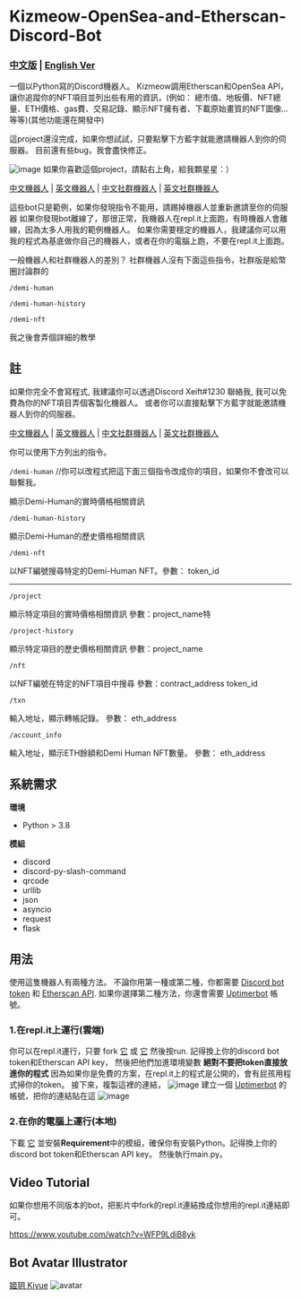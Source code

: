 # Kizmeow-OpenSea-and-Etherscan-Discord-Bot

### [中文版](https://github.com/Xeift/Kizmeow-OpenSea-and-Etherscan-Discord-Bot/blob/main/%E8%AE%80%E6%88%91.md) | [English Ver](https://github.com/Xeift/Kizmeow-OpenSea-and-Etherscan-Discord-Bot/blob/main/README.md)
一個以Python寫的Discord機器人。 Kizmeow調用Etherscan和OpenSea API，讓你追蹤你的NFT項目並列出些有用的資訊，(例如： 總市值、地板價、NFT總量、ETH價格、gas費、交易記錄、顯示NFT擁有者、下載原始畫質的NFT圖像...等等)(其他功能還在開發中)


這project還沒完成，如果你想試試，只要點擊下方藍字就能邀請機器人到你的伺服器。
目前還有些bug，我會盡快修正。

![image](https://user-images.githubusercontent.com/80938768/147106225-3cf60824-1ec1-4b10-b6e4-68948fb7ea8d.png)
如果你喜歡這個project，請點右上角，給我顆星星：）

[中文機器人](https://discord.com/api/oauth2/authorize?client_id=886198731328868402&permissions=534727097920&scope=bot%20applications.commands) | [英文機器人](https://discord.com/api/oauth2/authorize?client_id=886198731328868402&permissions=534727097920&scope=bot%20applications.commands) | [中文社群機器人](https://discord.com/api/oauth2/authorize?client_id=922439962325028905&permissions=534727097920&scope=bot%20applications.commands) | [英文社群機器人](https://discord.com/api/oauth2/authorize?client_id=922648421364531321&permissions=534727097920&scope=bot%20applications.commands)

這些bot只是範例，如果你發現指令不能用，請踢掉機器人並重新邀請至你的伺服器
如果你發現bot離線了，那很正常，我機器人在repl.it上面跑，有時機器人會離線，因為太多人用我的範例機器人。
如果你需要穩定的機器人，我建議你可以用我的程式為基底做你自己的機器人，或者在你的電腦上跑，不要在repl.it上面跑。

一般機器人和社群機器人的差別？
社群機器人沒有下面這些指令，社群版是給幣圈討論群的

`/demi-human`  

`/demi-human-history`

`/demi-nft`

我之後會弄個詳細的教學

註
-----------------
如果你完全不會寫程式, 我建議你可以透過Discord Xeift#1230 聯絡我, 我可以免費為你的NFT項目弄個客製化機器人。
或者你可以直接點擊下方藍字就能邀請機器人到你的伺服器。

[中文機器人](https://discord.com/api/oauth2/authorize?client_id=886198731328868402&permissions=534727097920&scope=bot%20applications.commands) | [英文機器人](https://discord.com/api/oauth2/authorize?client_id=886198731328868402&permissions=534727097920&scope=bot%20applications.commands) | [中文社群機器人](https://discord.com/api/oauth2/authorize?client_id=922439962325028905&permissions=534727097920&scope=bot%20applications.commands) | [英文社群機器人](https://discord.com/api/oauth2/authorize?client_id=922648421364531321&permissions=534727097920&scope=bot%20applications.commands)

你可以使用下方列出的指令。

`/demi-human`   //你可以改程式把這下面三個指令改成你的項目，如果你不會改可以聯繫我。

顯示Demi-Human的實時價格相關資訊

`/demi-human-history`

顯示Demi-Human的歷史價格相關資訊

`/demi-nft`

以NFT編號搜尋特定的Demi-Human NFT。參數： token_id

-------------------------------------------------------------------------------------------------------------------------------------------------

`/project`

顯示特定項目的實時價格相關資訊 參數：project_name特

`/project-history`

顯示特定項目的歷史價格相關資訊 參數：project_name

`/nft`

以NFT編號在特定的NFT項目中搜尋 參數：contract_address token_id

`/txn`

輸入地址，顯示轉帳記錄。 參數： eth_address

`/account_info`

輸入地址，顯示ETH餘額和Demi Human NFT數量。 參數： eth_address

系統需求
-----------------
**環境**

+ Python > 3.8

**模組**

+ discord
+ discord-py-slash-command
+ qrcode
+ urllib
+ json
+ asyncio
+ request
+ flask

用法
-----------------
使用這隻機器人有兩種方法。
不論你用第一種或第二種，你都需要 [Discord bot token](https://discord.com/developers/applications) 和 [Etherscan API](https://etherscan.io/myapikey). 如果你選擇第二種方法，你還會需要 [Uptimerbot](https://uptimerobot.com/) 帳號。

### 1.在repl.it上運行(雲端)
你可以在repl.it運行，只要 fork [它](https://replit.com/@Kizmeow-NFT-Tracker/Kizmeow-Etherscan-And-OpenseaEnglish#main.py) 或 [它](https://replit.com/@Kizmeow-NFT-Tracker/Kizmeow-Etherscan-And-OpenseaChinese#main.py) 然後按run. 記得換上你的discord bot token和Etherscan API key， 然後把他們加進環境變數 **絕對不要把token直接放進你的程式** 因為如果你是免費的方案，在repl.it上的程式是公開的，會有屁孩用程式掃你的token。
接下來，複製這裡的連結， ![image](https://user-images.githubusercontent.com/80938768/146533872-021b05b3-f18c-44db-a943-527903dc6616.png) 建立一個 [Uptimerbot](https://uptimerobot.com/) 的帳號，把你的連結貼在這 ![image](https://user-images.githubusercontent.com/80938768/146534310-74201ab2-700e-4271-94a2-f2ecf8d12acb.png)

### 2.在你的電腦上運行(本地)
下載 [它](https://github.com/Xeift/Kizmeow-OpenSea-and-Etherscan-Discord-Bot/archive/refs/heads/main.zip) 並安裝**Requirement**中的模組，確保你有安裝Python。記得換上你的discord bot token和Etherscan API key。 然後執行main.py。

Video Tutorial
-----------------
如果你想用不同版本的bot，把影片中fork的repl.it連結換成你想用的repl.it連結即可。

https://www.youtube.com/watch?v=WFP9LdiB8yk

Bot Avatar Illustrator
-----------------
[姬玥 Kiyue](https://www.facebook.com/profile.php?id=100026170072950)
![avatar](https://user-images.githubusercontent.com/80938768/146544100-315cdd44-7461-441b-a3dd-d3ee653b145a.png)
